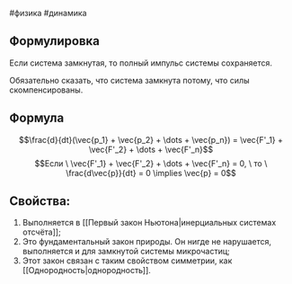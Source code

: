 #физика #динамика 
## Формулировка
Если система замкнутая, то полный импульс системы сохраняется.

Обязательно сказать, что система замкнута потому, что силы скомпенсированы.
## Формула
$$\frac{d}{dt}(\vec{p_1} + \vec{p_2} + \dots + \vec{p_n}) = \vec{F'_1} + \vec{F'_2} + \dots + \vec{F'_n}$$
$$Если \ \vec{F'_1} + \vec{F'_2} + \dots + \vec{F'_n} = 0, \ то \ \frac{d\vec{p}}{dt} = 0 \implies \vec{p} = 0$$
## Свойства:
1. Выполняется в [[Первый закон Ньютона|инерциальных системах отсчёта]];
2. Это фундаментальный закон природы. Он нигде не нарушается, выполняется и для замкнутой системы микрочастиц;
3. Этот закон связан с таким свойством симметрии, как [[Однородность|однородность]].